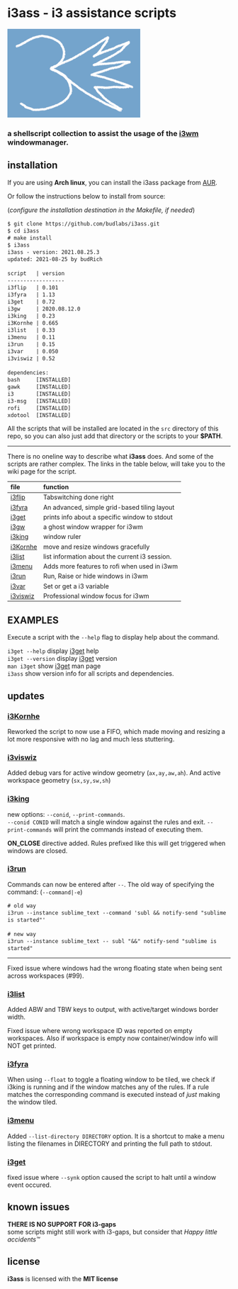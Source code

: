 # i3ass - i3 assistance scripts 


![logo](https://github.com/i3ass-dev/i3ass/blob/dev/assets/i3ass-first-logo2021-05-26-300x200.png?raw=true)  

### a shellscript collection to assist the usage of the [i3wm] windowmanager.


## installation

If you are using **Arch linux**, you can install the i3ass
package from [AUR].  

Or follow the instructions below to install from source:  

(*configure the installation destination in the Makefile,
if needed*)

``` text
$ git clone https://github.com/budlabs/i3ass.git
$ cd i3ass
# make install
$ i3ass
i3ass - version: 2021.08.25.3
updated: 2021-08-25 by budRich

script   | version
------------------
i3flip   | 0.101
i3fyra   | 1.13
i3get    | 0.72
i3gw     | 2020.08.12.0
i3king   | 0.23
i3Kornhe | 0.665
i3list   | 0.33
i3menu   | 0.11
i3run    | 0.15
i3var    | 0.050
i3viswiz | 0.52

dependencies:
bash     [INSTALLED]
gawk     [INSTALLED]
i3       [INSTALLED]
i3-msg   [INSTALLED]
rofi     [INSTALLED]
xdotool  [INSTALLED]
```


All the scripts that will be installed are located in the
`src` directory of this repo, so you can also just add that
directory or the scripts to your **$PATH**.  

---

There is no oneline way to describe what **i3ass** does.
And some of the scripts are rather complex. The links in the
table below, will take you to the wiki page for the script.


|**file**  |     **function**          |
|:---------|:--------------------------|
|[i3flip] | Tabswitching done right
|[i3fyra] | An advanced, simple grid-based tiling layout
|[i3get] | prints info about a specific window to stdout
|[i3gw] | a ghost window wrapper for i3wm
|[i3king] | window ruler
|[i3Kornhe] | move and resize windows gracefully
|[i3list] | list information about the current i3 session.
|[i3menu] | Adds more features to rofi when used in i3wm
|[i3run] | Run, Raise or hide windows in i3wm
|[i3var] | Set or get a i3 variable
|[i3viswiz] | Professional window focus for i3wm

EXAMPLES
--------

Execute a script with the `--help` flag to display help
about the command.

`i3get --help` display [i3get] help  
`i3get --version` display [i3get] version  
`man i3get` show [i3get] man page  
`i3ass` show version info for all scripts and dependencies.

## updates

### [i3Kornhe]

Reworked the script to now use a FIFO, which made moving
and resizing a lot more responsive with no lag and much less
stuttering.

### [i3viswiz]


Added debug vars for active window geometry
(`ax,ay,aw,ah`). And active workspace geometry
(`sx,sy,sw,sh`)

### [i3king]


new options: `--conid`, `--print-commands`.  
`--conid CONID` will match a single window against the
rules and exit. `--print-commands` will print the commands
instead of executing them.

**ON_CLOSE** directive added. Rules prefixed like this will
get triggered when windows are closed.

### [i3run]


Commands can now be entered after `--`. The old way of
specifying the command: (`--command|-e`)

``` shell
# old way
i3run --instance sublime_text --command 'subl && notify-send "sublime is started"'

# new way
i3run --instance sublime_text -- subl "&&" notify-send "sublime is started"
```


---


Fixed issue where windows had the wrong floating state when
being sent across workspaces (#99).

### [i3list]


Added ABW and TBW keys to output, with active/target
windows border width.

Fixed issue where wrong workspace ID was reported on empty
workspaces. Also if workspace is empty now container/window
info will NOT get printed.

### [i3fyra]


When using `--float` to toggle a floating window to be
tiled, we check if i3king is running and if the window
matches any of the rules. If a rule matches the
corresponding command is executed instead of *just* making
the window tiled.

### [i3menu]


Added `--list-directory DIRECTORY` option. It is a shortcut
to make a menu listing the filenames in DIRECTORY and
printing the full path to stdout.

### [i3get]


fixed issue where `--synk` option caused the script to halt until a window event occured.

## known issues

**THERE IS NO SUPPORT FOR i3-gaps**  
some scripts might still work with i3-gaps, but consider that *Happy little accidents™*

[wiki]: https://github.com/budlabs/i3ass/wiki
[Makefile]: https://github.com/budRich/i3ass/blob/master/Makefile
[install.sh]: https://github.com/budRich/i3ass/blob/master/install.sh
[i3add]: https://github.com/budRich/scripts/i3add/
[AUR]: https://aur.archlinux.org/packages/i3ass/
[i3]: https://i3wm.org/
[i3wm]: https://i3wm.org/
[bashbud]: https://github.com/budlabs/bashbud
[i3flip]: https://github.com/budlabs/i3ass/wiki/i3flip
[i3fyra]: https://github.com/budlabs/i3ass/wiki/i3fyra
[i3get]: https://github.com/budlabs/i3ass/wiki/i3get
[i3gw]: https://github.com/budlabs/i3ass/wiki/i3gw
[i3Kornhe]: https://github.com/budlabs/i3ass/wiki/i3Kornhe
[i3list]: https://github.com/budlabs/i3ass/wiki/i3list
[i3var]: https://github.com/budlabs/i3ass/wiki/i3var
[i3run]: https://github.com/budlabs/i3ass/wiki/i3run
[i3menu]: https://github.com/budlabs/i3ass/wiki/i3menu
[i3viswiz]: https://github.com/budlabs/i3ass/wiki/i3viswiz
[i3king]: https://github.com/budlabs/i3ass/wiki/i3king



## license

**i3ass** is licensed with the **MIT license**


